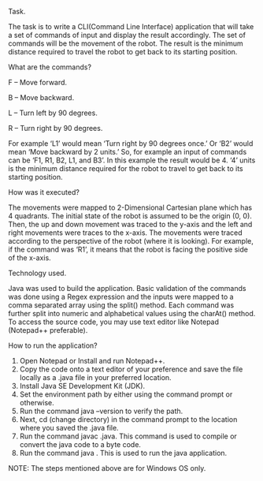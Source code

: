 Task.

The task is to write a CLI(Command Line Interface) application that will take a set of commands of input and display the result accordingly. The set of commands will be the movement of the robot. The result is the minimum distance required to travel the robot to get back to its starting position.

What are the commands?

F – Move forward. 

B – Move backward.

L – Turn left by 90 degrees.

R – Turn right by 90 degrees.

For example ‘L1’ would mean ‘Turn right by 90 degrees once.’ Or ‘B2’ would mean ‘Move backward by 2 units.’ So, for example an input of commands can be ‘F1, R1, B2, L1, and B3’. In this example the result would be 4.  ‘4’ units is the minimum distance required for the robot to travel to get back to its starting position.

How was it executed?

The movements were mapped to 2-Dimensional Cartesian plane which has 4 quadrants. The initial state of the robot is assumed to be the origin (0, 0). Then, the up and down movement was traced to the y-axis and the left and right movements were traces to the x-axis. The movements were traced according to the perspective of the robot (where it is looking). For example, if the command was ‘R1’, it means that the robot is facing the positive side of the x-axis.

Technology used.

Java was used to build the application. 
Basic validation of the commands was done using a Regex expression and the inputs were mapped to a comma separated array using the split() method. 
Each command was further split into numeric and alphabetical values using the charAt() method. 
To access the source code, you may use text editor like Notepad (Notepad++ preferable).

How to run the application?

1)	Open Notepad or Install and run Notepad++.
2)	Copy the code onto a text editor of your preference and save the file locally as a .java file in your preferred location.
3)	Install Java SE Development Kit (JDK).
4)	Set the environment path by either using the command prompt or otherwise.
5)	Run the command java –version to verify the path.
6)	Next, cd (change directory) in the command prompt to the location where you saved the .java file.
7)	Run the command javac <filename>.java. This command is used to compile or convert the java code to a byte code.
8)	Run the command java <filename>. This is used to run the java application.

NOTE: The steps mentioned above are for Windows OS only.
